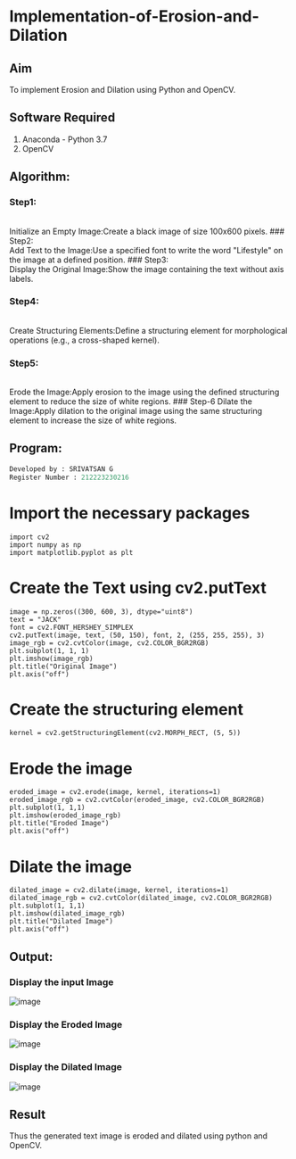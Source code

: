 # Implementation-of-Erosion-and-Dilation
## Aim
To implement Erosion and Dilation using Python and OpenCV.
## Software Required
1. Anaconda - Python 3.7
2. OpenCV
## Algorithm:
### Step1:
<br>
Initialize an Empty Image:Create a black image of size 100x600 pixels.
### Step2:
<br>
Add Text to the Image:Use a specified font to write the word "Lifestyle" on the image at a defined position.
### Step3:
<br>
Display the Original Image:Show the image containing the text without axis labels.

### Step4:
<br>
Create Structuring Elements:Define a structuring element for morphological operations (e.g., a cross-shaped kernel).

### Step5:
<br>
Erode the Image:Apply erosion to the image using the defined structuring element to reduce the size of white regions.
### Step-6
Dilate the Image:Apply dilation to the original image using the same structuring element to increase the size of white regions.
 
## Program:


``` Python
Developed by : SRIVATSAN G
Register Number : 212223230216
```
# Import the necessary packages
```
import cv2
import numpy as np
import matplotlib.pyplot as plt
```
# Create the Text using cv2.putText
```
image = np.zeros((300, 600, 3), dtype="uint8")
text = "JACK"
font = cv2.FONT_HERSHEY_SIMPLEX
cv2.putText(image, text, (50, 150), font, 2, (255, 255, 255), 3)
image_rgb = cv2.cvtColor(image, cv2.COLOR_BGR2RGB)
plt.subplot(1, 1, 1)
plt.imshow(image_rgb)
plt.title("Original Image")
plt.axis("off")
```
# Create the structuring element
```
kernel = cv2.getStructuringElement(cv2.MORPH_RECT, (5, 5))
```
# Erode the image
````
eroded_image = cv2.erode(image, kernel, iterations=1)
eroded_image_rgb = cv2.cvtColor(eroded_image, cv2.COLOR_BGR2RGB)
plt.subplot(1, 1,1)
plt.imshow(eroded_image_rgb)
plt.title("Eroded Image")
plt.axis("off")
````
# Dilate the image
```
dilated_image = cv2.dilate(image, kernel, iterations=1)
dilated_image_rgb = cv2.cvtColor(dilated_image, cv2.COLOR_BGR2RGB)
plt.subplot(1, 1,1)
plt.imshow(dilated_image_rgb)
plt.title("Dilated Image")
plt.axis("off")
```
## Output:

### Display the input Image
![image](https://github.com/user-attachments/assets/f9ff3564-78db-439c-893c-1635caaac043)

### Display the Eroded Image
![image](https://github.com/user-attachments/assets/cb06a8a7-a289-42eb-9570-32c8ff61de08)

### Display the Dilated Image
![image](https://github.com/user-attachments/assets/c58a4453-dd4d-4796-8718-98139f8f1320)


## Result
Thus the generated text image is eroded and dilated using python and OpenCV.
